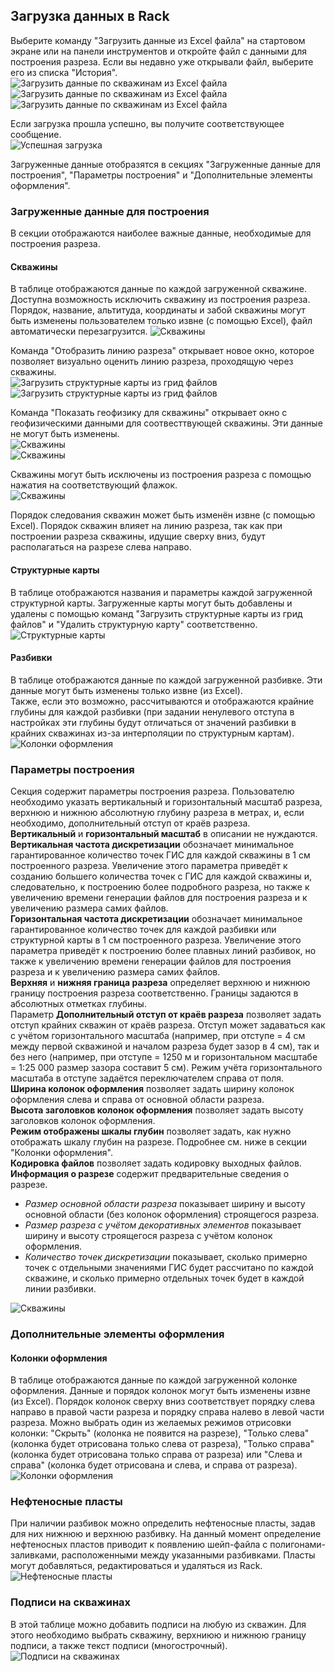 ## Загрузка данных в Rack

Выберите команду "Загрузить данные из Excel файла" на стартовом экране или на панели инструментов и откройте файл с данными для построения разреза. Если вы недавно уже открывали файл, выберите его из списка "История".  
![Загрузить данные по скважинам из Excel файла](Rack.GeoSections.Help.2.1.png)
![Загрузить данные по скважинам из Excel файла](Rack.GeoSections.Help.2.1-2.png)
![Загрузить данные по скважинам из Excel файла](Rack.GeoSections.Help.2.1-3.png)

Если загрузка прошла успешно, вы получите соответствующее сообщение.  
![Успешная загрузка](Rack.GeoSections.Help.2.2.png)

Загруженные данные отобразятся в секциях "Загруженные данные для построения", "Параметры построения" и "Дополнительные элементы оформления".

### Загруженные данные для построения

В секции отображаются наиболее важные данные, необходимые для построения разреза.

#### Скважины

В таблице отображаются данные по каждой загруженной скважине. Доступна возможность исключить скважину из построения разреза. Порядок, название, альтитуда, координаты и забой скважины могут быть изменены пользователем только извне (с помощью Excel), файл автоматически перезагрузится. 
![Скважины](Rack.GeoSections.Help.2.3.png)

Команда "Отобразить линию разреза" открывает новое окно, которое позволяет визуально оценить линию разреза, проходящую через скважины.  
![Загрузить структурные карты из грид файлов](Rack.GeoSections.Help.2.12.png)  
![Загрузить структурные карты из грид файлов](Rack.GeoSections.Help.2.13.png)  

Команда "Показать геофизику для скважины" открывает окно с геофизическими данными для соотвесттвующей скважины. Эти данные не могут быть изменены.  
![Скважины](Rack.GeoSections.Help.2.4.png)  
![Скважины](Rack.GeoSections.Help.2.5.png)

Скважины могут быть исключены из построения разреза с помощью нажатия на соответствующий флажок.  
![Скважины](Rack.GeoSections.Help.2.6.png)

Порядок следования скважин может быть изменён извне (с помощью Excel). Порядок скважин влияет на линию разреза, так как при построении разреза скважины, идущие сверху вниз, будут располагаться на разрезе слева направо.   

#### Структурные карты

В таблице отображаются названия и параметры каждой загруженной структурной карты. Загруженные карты могут быть добавлены и удалены с помощью команд "Загрузить структурные карты из грид файлов" и "Удалить структурную карту" соответственно.
![Структурные карты](Rack.GeoSections.Help.2.15.png)  

#### Разбивки

В таблице отображаются данные по каждой загруженной разбивке. Эти данные могут быть изменены только извне (из Excel).  
Также, если это возможно, рассчитываются и отображаются крайние глубины для каждой разбивки (при задании ненулевого отступа в настройках эти глубины будут отличаться от значений разбивки в крайних скважинах из-за интерполяции по структурным картам).
![Колонки оформления](Rack.GeoSections.Help.2.10.png)

### Параметры построения

Секция содержит параметры построения разреза. Пользователю необходимо указать вертикальный и горизонтальный масштаб разреза, верхнюю и нижнюю абсолютную глубину разреза в метрах, и, если необходимо, дополнительный отступ от краёв разреза.  
**Вертикальный** и **горизонтальный масштаб** в описании не нуждаются.
**Вертикальная частота дискретизации** обозначает минимальное гарантированное количество точек ГИС для каждой скважины в 1 см построенного разреза. Увеличение этого параметра приведёт к созданию большего количества точек с ГИС для каждой скважины и, следовательно, к построению более подробного разреза, но также к увеличению времени генерации файлов для построения разреза и к увеличению размера самих файлов.  
**Горизонтальная частота дискретизации** обозначает минимальное гарантированное количество точек для каждой разбивки или структурной карты в 1 см построенного разреза. Увеличение этого параметра приведёт к построению более плавных линий разбивок, но также к увеличению времени генерации файлов для построения разреза и к увеличению размера самих файлов.  
**Верхняя** и **нижняя граница разреза** определяет верхнюю и нижнюю границу построения разреза соответственно. Границы задаются в абсолютных отметках глубины.  
Параметр **Дополнительный отступ от краёв разреза** позволяет задать отступ крайних скважин от краёв разреза. Отступ может задаваться как с учётом горизонтального масштаба (например, при отступе = 4 см между первой скважиной и началом разреза будет зазор в 4 см), так и без него (например, при отступе = 1250 м и горизонтальном масштабе = 1:25 000 размер зазора составит 5 см). Режим учёта горизонтального масштаба в отступе задаётся переключателем справа от поля.  
**Ширина колонок оформления** позволяет задать ширину колонок оформления слева и справа от основной области разреза.  
**Высота заголовков колонок оформления** позволяет задать высоту заголовков колонок оформления.  
**Режим отображены шкалы глубин** позволяет задать, как нужно отображать шкалу глубин на разрезе. Подробнее см. ниже в секции "Колонки оформления".  
**Кодировка файлов** позволяет задать кодировку выходных файлов.  
**Информация о разрезе** содержит предварительные сведения о разрезе.
- *Размер основной области разреза* показывает ширину и высоту основной области (без колонок оформления) строящегося разреза.  
- *Размер разреза с учётом декоративных элементов* показывает ширину и высоту строящегося разреза с учётом колонок оформления.  
- *Количество точек дискретизации* показывает, сколько примерно точек с отдельными значениями ГИС будет рассчитано по каждой скважине, и сколько примерно отдельных точек будет в каждой линии разбивки.  

![Скважины](Rack.GeoSections.Help.2.8.png)

### Дополнительные элементы оформления

#### Колонки оформления

В таблице отображаются данные по каждой загруженной колонке оформления. Данные и порядок колонок могут быть изменены извне (из Excel). Порядок колонок сверху вниз соответствует порядку слева направо в правой части разреза и порядку справа налево в левой части разреза. Можно выбрать один из желаемых режимов отрисовки колонки: "Скрыть" (колонка не появится на разрезе), "Только слева" (колонка будет отрисована только слева от разреза), "Только справа" (колонка будет отрисована только справа от разреза) или "Слева и справа" (колонка будет отрисована и слева, и справа от разреза).  
![Колонки оформления](Rack.GeoSections.Help.2.9.png)

### Нефтеносные пласты

При наличии разбивок можно определить нефтеносные пласты, задав для них нижнюю и верхнюю разбивку. На данный момент определение нефтеносных пластов приводит к появлению шейп-файла с полигонами-заливками, расположенными между указанными разбивками. Пласты могут добавляться, редактироваться и удаляться из Rack.  
![Нефтеносные пласты](Rack.GeoSections.Help.2.14.png)

### Подписи на скважинах

В этой таблице можно добавить подписи на любую из скважин. Для этого необходимо выбрать скважину, верхниюю и нижнюю границу подписи, а также текст подписи (многострочный).  
![Подписи на скважинах](Rack.GeoSections.Help.2.16.png)
